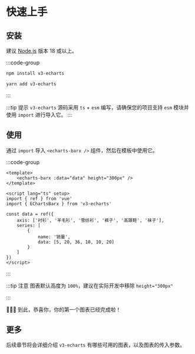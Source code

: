 <script lang="ts" setup>
import EchartsBarx from './demo/echarts-barx.vue'
</script>

# 快速上手

## 安装

建议 [Node.js](https://nodejs.org/en) 版本 18 或以上。

:::code-group

```sh [npm]
npm install v3-echarts
```

```sh [yarn]
yarn add v3-echarts
```

:::

:::tip 提示
`v3-echarts` 源码采用 `ts` + `esm` 编写，请确保您的项目支持 `esm` 模块并使用 `import` 进行导入它。
:::

## 使用

通过 `import` 导入 `<echarts-barx />` 组件，然后在模板中使用它。

:::code-group

```vue [src/app.vue]
<template>
    <echarts-barx :data="data" height="300px" />
</template>

<script lang="ts" setup>
import { ref } from 'vue'
import { EChartsBarx } from 'v3-echarts'

const data = ref({
    axis: ['衬衫', '羊毛衫', '雪纺衫', '裤子', '高跟鞋', '袜子'],
    series: [
        {
            name: '销量',
            data: [5, 20, 36, 10, 10, 20]
        }
    ]
})
</script>
```

:::

:::tip 注意
图表默认高度为 `100%`，建议在实际开发中移除 `height="300px"`

<echarts-barx />

:::

🎉🎉🎉 到此，恭喜你，你的第一个图表已经完成啦！

## 更多

后续章节将会详细介绍 `v3-echarts` 有哪些可用的图表，以及图表的传入参数。
